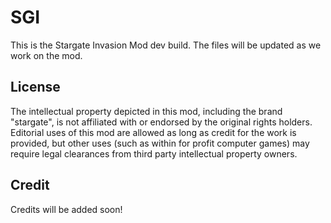 # SGI
This is the Stargate Invasion Mod dev build. The files will be updated as we work on the mod.

## License
The intellectual property depicted in this mod, including the brand "stargate", is not affiliated with or endorsed by the original rights holders. Editorial uses of this mod are allowed as long as credit for the work is provided, but other uses (such as within for profit computer games) may require legal clearances from third party intellectual property owners.

## Credit
Credits will be added soon!